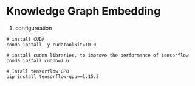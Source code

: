 # Knowledge Graph Embedding

1. configureation

```
# install CUDA
conda install -y cudatoolkit=10.0

# install cudnn libraries, to improve the performance of tensorflow
conda install cudnn=7.6

# Intall tensorflow GPU
pip install tensorflow-gpu==1.15.3
```


